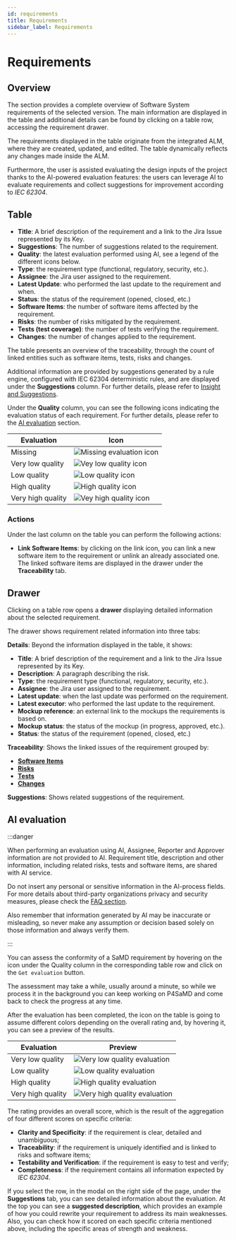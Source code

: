 ```yaml
---
id: requirements
title: Requirements
sidebar_label: Requirements
---
```


# Requirements

## Overview

The section provides a complete overview of Software System requirements of the selected version. The main information are displayed in the table and additional details can be found by clicking on a table row, accessing the requirement drawer.

The requirements displayed in the table originate from the integrated ALM, where they are created, updated, and edited. The table dynamically reflects any changes made inside the ALM.  

Furthermore, the user is assisted evaluating the design inputs of the project thanks to the AI-powered evaluation features: the users can leverage AI to evaluate requirements and collect suggestions for improvement according to *IEC 62304*.

## Table

- **Title**: A brief description of the requirement and a link to the Jira Issue represented by its Key.
- **Suggestions**: The number of suggestions related to the requirement.
- **Quality**: the latest evaluation performed using AI, see a legend of the different icons below. 
- **Type**: the requirement type (functional, regulatory, security, etc.).
- **Assignee**: the Jira user assigned to the requirement.
- **Latest Update**: who performed the last update to the requirement and when. 
- **Status**: the status of the requirement (opened, closed, etc.)
- **Software Items**: the number of software items affected by the requirement.
- **Risks**: the number of risks mitigated by the requirement.
- **Tests (test coverage)**: the number of tests verifying the requirement. 
- **Changes**: the number of changes applied to the requirement.

The table presents an overview of the traceability, through the count of linked entities such as software items, tests, risks and changes.

Additional information are provided by suggestions generated by a rule engine, configured with IEC 62304 deterministic rules, and are displayed under the **Suggestions** column. For further details, please refer to [Insight and Suggestions](./insight_and_suggestions.md).

Under the **Quality** column, you can see the following icons indicating the evaluation status of each requirement. For further details, please refer to the [AI evaluation](#ai-evaluation) section.

| Evaluation        | Icon                                                                                          |
|-------------------|-----------------------------------------------------------------------------------------------|
| Missing           | ![Missing evaluation icon](img/requirements/requirements_evaluation_missing_icon.png)         |
| Very low quality  | ![Vey low quality icon](img/requirements/requirements_evaluation_very_low_quality_icon.png)   |
| Low quality       | ![Low quality icon](img/requirements/requirements_evaluation_low_quality_icon.png)            |
| High quality      | ![High quality icon](img/requirements/requirements_evaluation_high_quality_icon.png)          |
| Very high quality | ![Vey high quality icon](img/requirements/requirements_evaluation_very_high_quality_icon.png) |

### Actions

Under the last column on the table you can perform the following actions:

- **Link Software Items**: by clicking on the link icon, you can link a new software item to the requirement or unlink an already associated one. The linked software items are displayed in the drawer under the **Traceability** tab.

## Drawer

Clicking on a table row opens a **drawer** displaying detailed information about the selected requirement.

The drawer shows requirement related information into three tabs:

**Details**: Beyond the information displayed in the table, it shows:
  - **Title**: A brief description of the requirement and a link to the Jira Issue represented by its Key.
  - **Description**: A paragraph describing the risk.
  - **Type**: the requirement type (functional, regulatory, security, etc.).
  - **Assignee**: the Jira user assigned to the requirement.
  - **Latest update**: when the last update was performed on the requirement. 
  - **Latest executor**: who performed the last update to the requirement. 
  - **Mockup reference**: an external link to the mockups the requirements is based on. 
  - **Mockup status**: the status of the mockup (in progress, approved, etc.). 
  - **Status**: the status of the requirement (opened, closed, etc.)

**Traceability**: Shows the linked issues of the requirement grouped by:
  - **[Software Items](./software_items.md)**
  - **[Risks](./risks.md)**
  - **[Tests](./verification.md)** 
  - **[Changes](./changes)**

**Suggestions**: Shows related suggestions of the requirement.

## AI evaluation

:::danger

When performing an evaluation using AI, Assignee, Reporter and Approver information are not provided to AI. Requirement title, description and other information, including related risks, tests and software items, are shared with AI service.

Do not insert any personal or sensitive information in the AI-process fields.
For more details about third-party organizations privacy and security measures, please check the [FAQ section][faq-data-sharing].

Also remember that information generated by AI may be inaccurate or misleading, so never make any assumption or decision based solely on those information and always verify them.

:::

You can assess the conformity of a SaMD requirement by hovering on the icon under the Quality column in the corresponding table row and click on the `Get evaluation` button.

The assessment may take a while, usually around a minute, so while we process it in the background you can keep working on P4SaMD and come back to check the progress at any time.

After the evaluation has been completed, the icon on the table is going to assume different colors depending on the overall rating and, by hovering it, you can see a preview of the results.

| Evaluation        | Preview                                                                                               |
|-------------------|-------------------------------------------------------------------------------------------------------|
| Very low quality  | ![Very low quality evaluation](img/requirements/requirements_evaluation_very_low_quality_modal.png)   |
| Low quality       | ![Low quality evaluation](img/requirements/requirements_evaluation_low_quality_modal.png)             |
| High quality      | ![High quality evaluation](img/requirements/requirements_evaluation_high_quality_modal.png)           |
| Very high quality | ![Very high quality evaluation](img/requirements/requirements_evaluation_very_high_quality_modal.png) |

The rating provides an overall score, which is the result of the aggregation of four different scores on specific criteria:

- **Clarity and Specificity**: if the requirement is clear, detailed and unambiguous;
- **Traceability**: if the requirement is uniquely identified and is linked to risks and software items;
- **Testability and Verification**: if the requirement is easy to test and verify;
- **Completeness**: if the requirement contains all information expected by *IEC 62304*.

If you select the row, in the modal on the right side of the page, under the **Suggestions** tab, you can see detailed information about the evaluation.
At the top you can see a **suggested description**, which provides an example of how you could rewrite your requirement to address its main weaknesses.
Also, you can check how it scored on each specific criteria mentioned above, including the specific areas of strength and weakness.


[faq-data-sharing]: ../faq.md#does-mia-care-p4samd-share-data-with-third-party-organizations
